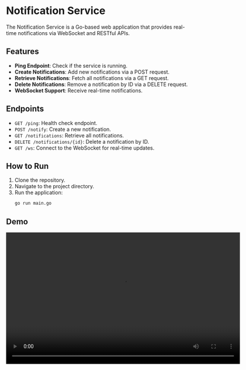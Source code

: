 # Notification Service

The Notification Service is a Go-based web application that provides real-time notifications via WebSocket and RESTful APIs.

## Features

- **Ping Endpoint**: Check if the service is running.
- **Create Notifications**: Add new notifications via a POST request.
- **Retrieve Notifications**: Fetch all notifications via a GET request.
- **Delete Notifications**: Remove a notification by ID via a DELETE request.
- **WebSocket Support**: Receive real-time notifications.

## Endpoints

- `GET /ping`: Health check endpoint.
- `POST /notify`: Create a new notification.
- `GET /notifications`: Retrieve all notifications.
- `DELETE /notifications/{id}`: Delete a notification by ID.
- `GET /ws`: Connect to the WebSocket for real-time updates.

## How to Run

1. Clone the repository.
2. Navigate to the project directory.
3. Run the application:
   ```bash
   go run main.go

## Demo

<video width="640" height="360" controls>
  <source src="demo.mp4" type="video/mp4">
  Your browser does not support the video tag.
</video>